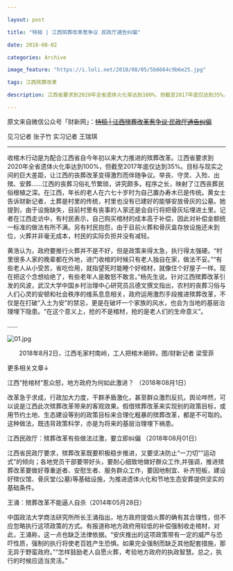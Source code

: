 ```yaml
---

layout: post

title: "特稿 | 江西殡葬改革惹争议 民政厅通告纠偏"

date: 2018-08-02

categories: Archive

image_feature: "https://i.loli.net/2018/08/05/5b6664c9b6e25.jpg"

tags: 江西殡葬改革

description: 江西省要求到2020年全省遗体火化率达到100%，但截至2017年底仅达到35%。目标与现实之间的巨大差距，让江西的丧葬改革变得激烈而伴随争议。

---
```


原文来自微信公众号「财新网」：~~[特稿 \| 江西殡葬改革惹争议 民政厅通告纠偏](http://china.caixin.com/2018-08-02/101311114.html)~~

见习记者 张子竹 实习记者 王瑞琪

---

收棺木行动是为配合江西省自今年初以来大力推进的殡葬改革。江西省要求到2020年全省遗体火化率达到100%，但截至2017年底仅达到35%。目标与现实之间的巨大差距，让江西的丧葬改革变得激烈而伴随争议。举丧、守灵、入殓、出殡、安葬……江西的丧葬习俗礼节繁琐，讲究颇多。程序之长，映射了江西丧葬民俗根植之深。在江西，年长的老人在六七十岁时为自己置办寿木已是传统。黄女士告诉财新记者，土葬是村里的传统，村里也没有已建好的能够安放骨灰的公墓。她提到，由于设施缺失，目前村里有丧事的人家还是会自行将把骨灰坛埋进土里。记者在江西走访中，有村民表示，自己购买棺材的成本高于补偿，因此对补偿金额统一标准的做法有所不满。另有村民抱怨，由于目前火葬和骨灰盒存放设施还未到位，火葬并非毫无成本，村民的实际负担并没有减轻。

黄浩认为，政府要推行火葬并不是不好，但是政策来得太急，执行得太强硬。“村里很多人家的晚辈都在外地，进门收棺的时候只有老人独自在家，做法不妥。”“有些老人从小受苦，省吃俭用，就指望死时能睡个好棺材，就像住个好屋子一样。现在把这个念想给绝了，有些老年人是敢怒不敢言。”杨先生说。针对江西殡葬改革引发的风波，武汉大学中国乡村治理中心研究员吕德文撰文指出，农村的丧葬习俗与人们心灵的安顿和社会秩序的维系息息相关，政府运用激烈手段推进殡葬改革，不仅是在打破“入土为安”的禁忌，更是在破坏一个家族的风水，也会为当地的基层治理埋下隐患。“在这个意义上，抢的不是棺材，抢的是老人们的生命意义”。

……

![01.jpg](https://i.loli.net/2018/08/05/5b6664c9b6e25.jpg)

<center>2018年8月2日，江西毛家村南岭，工人把棺木砸碎。图/财新记者 梁莹菲</center>

更多相关文章↓

江西“抢棺材”惹众怒，地方政府为何如此激进？ （2018年08月1日）

改革急于求成，行政加大力度，干群矛盾激化，甚至群众激烈反抗，舆论哗然，可以说是江西此次殡葬改革带来的客观效果。假借殡葬改革来实现别的政策目标，或用节约土地、生态建设等别的政策目标来合理化粗暴的殡葬改革，都是不可取的。这种做法，既违背政策科学，亦是为将来的基层治理埋下祸患。

江西民政厅：殡葬改革有些做法过激，要立即纠偏 （2018年08月01日）

江西省民政厅要求，殡葬改革既要积极稳步推进，又要坚决防止“一刀切”“运动式”的倾向；各地党员干部要带好头，要耐心细致地做好群众工作,并强调，推进殡葬改革要做好尊重逝者、安慰生者、服务群众工作，要因地制宜、补齐短板，建设好殡仪馆、骨灰堂(公墓)等基础设施，为推进遗体火化和节地生态安葬提供坚实的基础条件。

王涌：殡葬改革不能逼人自杀（2014年05月28日）

中国政法大学商法研究所所长王涌指出，地方政府提倡火葬的确有其合理性，但不应忽略执行这项政策的方式。有报道称地方政府用较低的补偿强制收走棺材，对此，王涌称，这一点也缺乏法律依据。“安庆推出的这项政策带有一定的威严与恐吓性质，强制的执行将使老百姓产生恐惧。如果完全强制而缺乏其他配套措施，那无异于野蛮政府。”“怎样鼓励老人自愿火葬，考验地方政府的执政智慧。总之，执行的时候应适当灵活。”
